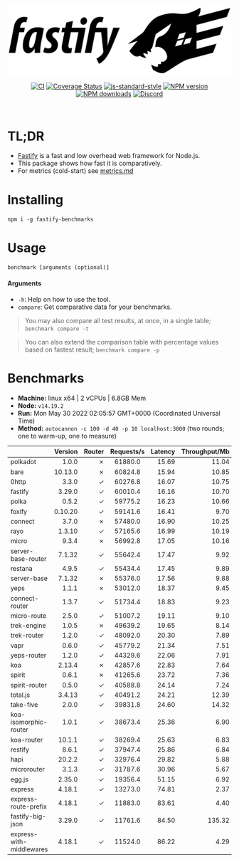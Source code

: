 <div align="center">
  <img src="https://github.com/fastify/graphics/raw/HEAD/fastify-landscape-outlined.svg" width="650" height="auto"/>
</div>

<div align="center">

[![CI](https://github.com/fastify/fastify/workflows/ci/badge.svg)](https://github.com/fastify/fastify/actions/workflows/ci.yml)
[![Coverage Status](https://coveralls.io/repos/github/fastify/fastify/badge.svg?branch=master)](https://coveralls.io/github/fastify/fastify?branch=master)
[![js-standard-style](https://img.shields.io/badge/code%20style-standard-brightgreen.svg?style=flat)](http://standardjs.com/)
[![NPM version](https://img.shields.io/npm/v/fastify.svg?style=flat)](https://www.npmjs.com/package/fastify)
[![NPM downloads](https://img.shields.io/npm/dm/fastify.svg?style=flat)](https://www.npmjs.com/package/fastify) [![Discord](https://img.shields.io/discord/725613461949906985)](https://discord.gg/fastify)

</div>
<br />

# TL;DR

* [Fastify](https://github.com/fastify/fastify) is a fast and low overhead web framework for Node.js.
* This package shows how fast it is comparatively.
* For metrics (cold-start) see [metrics.md](./METRICS.md)

# Installing

```
npm i -g fastify-benchmarks
```

# Usage

```
benchmark [arguments (optional)]
```

#### Arguments

* `-h`: Help on how to use the tool.
* `compare`: Get comparative data for your benchmarks.

> You may also compare all test results, at once, in a single table; `benchmark compare -t`

> You can also extend the comparison table with percentage values based on fastest result; `benchmark compare -p`
# Benchmarks

* __Machine:__ linux x64 | 2 vCPUs | 6.8GB Mem
* __Node:__ `v14.19.2`
* __Run:__ Mon May 30 2022 02:05:57 GMT+0000 (Coordinated Universal Time)
* __Method:__ `autocannon -c 100 -d 40 -p 10 localhost:3000` (two rounds; one to warm-up, one to measure)

|                          | Version | Router | Requests/s | Latency | Throughput/Mb |
| :--                      | --:     | --:    | :-:        | --:     | --:           |
| polkadot                 | 1.0.0   | ✗      | 61880.0    | 15.69   | 11.04         |
| bare                     | 10.13.0 | ✗      | 60824.8    | 15.94   | 10.85         |
| 0http                    | 3.3.0   | ✓      | 60276.8    | 16.07   | 10.75         |
| fastify                  | 3.29.0  | ✓      | 60010.4    | 16.16   | 10.70         |
| polka                    | 0.5.2   | ✓      | 59775.2    | 16.23   | 10.66         |
| foxify                   | 0.10.20 | ✓      | 59141.6    | 16.41   | 9.70          |
| connect                  | 3.7.0   | ✗      | 57480.0    | 16.90   | 10.25         |
| rayo                     | 1.3.10  | ✓      | 57165.6    | 16.99   | 10.19         |
| micro                    | 9.3.4   | ✗      | 56992.8    | 17.05   | 10.16         |
| server-base-router       | 7.1.32  | ✓      | 55642.4    | 17.47   | 9.92          |
| restana                  | 4.9.5   | ✓      | 55434.4    | 17.45   | 9.89          |
| server-base              | 7.1.32  | ✗      | 55376.0    | 17.56   | 9.88          |
| yeps                     | 1.1.1   | ✗      | 53012.0    | 18.37   | 9.45          |
| connect-router           | 1.3.7   | ✓      | 51734.4    | 18.83   | 9.23          |
| micro-route              | 2.5.0   | ✓      | 51007.2    | 19.11   | 9.10          |
| trek-engine              | 1.0.5   | ✗      | 49639.2    | 19.65   | 8.14          |
| trek-router              | 1.2.0   | ✓      | 48092.0    | 20.30   | 7.89          |
| vapr                     | 0.6.0   | ✓      | 45779.2    | 21.34   | 7.51          |
| yeps-router              | 1.2.0   | ✓      | 44329.6    | 22.06   | 7.91          |
| koa                      | 2.13.4  | ✗      | 42857.6    | 22.83   | 7.64          |
| spirit                   | 0.6.1   | ✗      | 41265.6    | 23.72   | 7.36          |
| spirit-router            | 0.5.0   | ✓      | 40588.8    | 24.14   | 7.24          |
| total.js                 | 3.4.13  | ✓      | 40491.2    | 24.21   | 12.39         |
| take-five                | 2.0.0   | ✓      | 39831.8    | 24.60   | 14.32         |
| koa-isomorphic-router    | 1.0.1   | ✓      | 38673.4    | 25.36   | 6.90          |
| koa-router               | 10.1.1  | ✓      | 38269.4    | 25.63   | 6.83          |
| restify                  | 8.6.1   | ✓      | 37947.4    | 25.86   | 6.84          |
| hapi                     | 20.2.2  | ✓      | 32976.4    | 29.82   | 5.88          |
| microrouter              | 3.1.3   | ✓      | 31787.6    | 30.96   | 5.67          |
| egg.js                   | 2.35.0  | ✓      | 19356.4    | 51.15   | 6.92          |
| express                  | 4.18.1  | ✓      | 13273.0    | 74.81   | 2.37          |
| express-route-prefix     | 4.18.1  | ✓      | 11883.0    | 83.61   | 4.40          |
| fastify-big-json         | 3.29.0  | ✓      | 11761.6    | 84.50   | 135.32        |
| express-with-middlewares | 4.18.1  | ✓      | 11524.0    | 86.22   | 4.29          |
